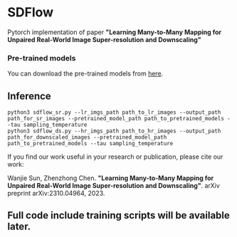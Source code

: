# SDFlow

Pytorch implementation of paper **"Learning Many-to-Many Mapping for Unpaired Real-World Image Super-resolution and Downscaling"**


### Pre-trained models
You can download the pre-trained models from [here](https://mega.nz/folder/f7QWBLqA#bAijxQ2iGF1PsSgK1Qm38w).

## Inference
	python3 sdflow_sr.py --lr_imgs_path path_to_lr_images --output_path path_for_sr_images --pretrained_model_path path_to_pretrained_models --tau sampling_temperature
	python3 sdflow_ds.py --hr_imgs_path path_to_hr_images --output_path path_for_downscaled_images --pretrained_model_path path_to_pretrained_models --tau sampling_temperature


If you find our work useful in your research or publication, please cite our work:

Wanjie Sun, Zhenzhong Chen. **"Learning Many-to-Many Mapping for Unpaired Real-World Image Super-resolution and Downscaling"**. arXiv preprint arXiv:2310.04964, 2023.

## Full code include training scripts will be available later.
